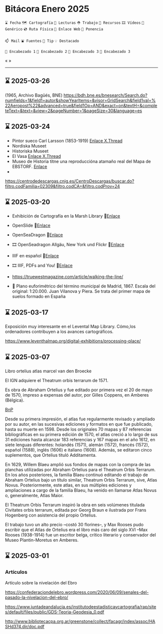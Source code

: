 # Bitácora Enero 2025

`⌛️ Fecha` `🗺️ Cartografía` `👀 Lecturas` `⛑️ Trabajo` `🧰 Recursos` `🎞️ Vídeos` `🍊 Genérico` `💿 Ruta Física` `🔗 Enlace Web` `🎤 Ponencia`

`📫 Mail` `⛲️ Fuentes` `💊 Tip` `💡 Destacado` 

`🍉 Encabezado 1`  `🥝 Encabezado 2` `🥕 Encabezado 3` `🍋 Encabezado 3`

« »

---


## ⌛️ 2025-03-26

(1965, Archivo Bagüés, BNE)
https://bdh.bne.es/bnesearch/Search.do?numfields=1&field1=autor&showYearItems=&visor=GridSearch&field1val=%22Aeropost%22&advanced=true&field1Op=AND&exact=on&textH=&completeText=&text=&view=2&pageNumber=1&pageSize=30&language=es

## ⌛️ 2025-03-24

* Pintor sueco Carl Larsson (1853-1919) [Enlace X.Thread](https://x.com/TheValkyriesVig/status/1856410902733697288)
* Nordiska Museet
* Historiska Museet
* El Vasa [Enlace X.Thread](https://x.com/TheValkyriesVig/status/1822207061335101539)
* Museo de Historia titne una reproduccióna atamaño real del Mapa de EBSTORF. [Enlace](https://x.com/TheValkyriesVig/status/1621255445116502021)
* 



https://centrodedescargas.cnig.es/CentroDescargas/buscar.do?filtro.codFamilia=02309&filtro.codCA=&filtro.codProv=24




## ⌛️ 2025-03-20

* Exhibición de Cartografía en la Marsh Library 🔗[Enlace](https://web.marshlibrary.ie/digi2/exhibits/show/maps)
* OpenSlide 🔗[Enlace](https://openslide.org/)
* OpenSeaDragon 🔗[Enlace](https://openseadragon.github.io/)
* 🎞️ OpenSeadragon Allgäu, New York und Flickr 🔗[Enlace](https://www.youtube.com/watch?v=WpFh69-alFo)
* IIIF en español 🔗[Enlace](https://github.com/estebangarcia2018/awesome-iiif-spanish#servidores-de-im%C3%A1genes)
* 🎞️ IIIF, PDFs and You! 🔗[Enlace](https://www.youtube.com/watch?v=i0OpP20djqo&t=1s)
* https://truewestmagazine.com/article/walking-the-line/

* 🎂 Plano euforimétrico del término municipal de Madrid, 1867. Escala del original: 1:20.000. Juan Vilanova y Piera. Se trata del primer mapa de suelos formado en España


## ⌛️ 2025-03-17

Exposición muy interesante en el Levental Map Library. Cómo,los ordenadores contribuyen a los avances cartográficos.

https://www.leventhalmap.org/digital-exhibitions/processing-place/



## ⌛️ 2025-03-07

Libro ortelius atlas marcel van den Broecke

El IGN adquiere el Theatrum orbis terrarum de 1571.

Es obra de Abraham Ortelius y fue editado por primera vez el 20 de mayo de 1570, impreso a expensas del autor, por Gilles Coppens, en Amberes (Bélgica). 

[BnP](https://permalinkbnd.bnportugal.gov.pt/records/item/14388-theatrum-orbis-terrarum)

Desde su primera impresión, el atlas fue regularmente revisado y ampliado por su autor, en las sucesivas ediciones y formatos en que fue publicado, hasta su muerte en 1598. Desde los originales 70 mapas y 87 referencias bibliográficas en su primera edición de 1570, el atlas creció a lo largo de sus 31 ediciones hasta alcanzar 183 referencias y 167 mapas en el año 1612, en siete lenguas diferentes: holandés (1571), alemán (1572), francés (1572), español (1588), inglés (1606) e italiano (1608). Además, se editaron cinco suplementos, que Ortelius tituló Additamenta.

En 1629, Willem Blaeu amplió sus fondos de mapas con la compra de las
planchas utilizadas por Abraham Ortelius para el Theatrum Orbis Terrarum.
En los años posteriores, la familia Blaeu continuó editando el trabajo de Abraham Ortelius bajo un título similar, Theatrum Orbis Terrarum, sive, Atlas
Novus. Posteriormente, este atlas, en sus múltiples ediciones y ampliaciones a
cargo de la familia Blaeu, ha venido en llamarse Atlas Novus o, generalmente,
Atlas Maior.

El Theatrum Orbis Terrarum inspiró la obra en seis volúmenes titulada Civitates orbis terrarum, editada por Georg Braun e ilustrada por Frans Hogenberg con asistencia del propio Ortelius. 

El trabajo tuvo un alto precio –costó 30 florines–, y Max Rooses pudo escribir que el Atlas de Ortelius era el libro más caro del siglo XVI –Max Rooses (1938-1914) fue un escritor belga, crítico literario y conservador del Museo Plantin-Moretus en Amberes.




## ⌛️ 2025-03-01

### Artículos


Artículo sobre la nivelación del Ebro

https://confederaciondelebro.wordpress.com/2020/06/09/senales-del-pasado-la-nivelacion-del-ebro/

https://www.juntadeandalucia.es/institutodeestadisticaycartografia/rap/sites/default/files/public/GDS-Teoria-Geodesia_0.pdf

http://www.bibliotecacpa.org.ar/greenstone/collect/facagr/index/assoc/HASHd374.dir/doc.pdf

